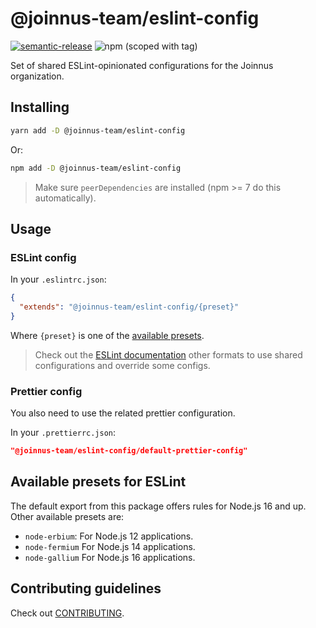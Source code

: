 # @joinnus-team/eslint-config

[![semantic-release](https://img.shields.io/badge/%20%20%F0%9F%93%A6%F0%9F%9A%80-semantic--release-e10079.svg)](https://github.com/joinnusteam/JARCH-eslint-config)
![npm (scoped with tag)](https://img.shields.io/npm/v/%40joinnus-team/eslint-config/latest)

Set of shared ESLint-opinionated configurations for the Joinnus organization.

## Installing

```sh
yarn add -D @joinnus-team/eslint-config
```

Or:

```sh
npm add -D @joinnus-team/eslint-config
```

> Make sure `peerDependencies` are installed (npm >= 7 do this automatically).

## Usage

### ESLint config

In your `.eslintrc.json`:

```json
{
  "extends": "@joinnus-team/eslint-config/{preset}"
}
```

Where `{preset}` is one of the [available presets](#available-presets-for-eslint).

> Check out the [ESLint documentation](https://eslint.org/docs/latest/extend/shareable-configs#using-a-shareable-config) other formats to use shared configurations and override some configs.

### Prettier config

You also need to use the related prettier configuration.

In your `.prettierrc.json`:

```json
"@joinnus-team/eslint-config/default-prettier-config"
```

## Available presets for ESLint

The default export from this package offers rules for Node.js 16 and up. Other available presets are:

- `node-erbium`: For Node.js 12 applications.
- `node-fermium` For Node.js 14 applications.
- `node-gallium` For Node.js 16 applications.

## Contributing guidelines

Check out [CONTRIBUTING](./.github/CONTRIBUTING.md).
